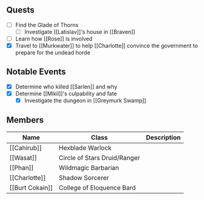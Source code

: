 ## Quests
- [ ] Find the Glade of Thorns
	- [ ] Investigate [[Latislav]]'s house in [[Braven]]
- [ ] Learn how [[Rose]] is involved
- [x] Travel to [[Murkwater]] to help [[Charlotte]] convince the government to prepare for the undead horde

## Notable Events
- [x] Determine who killed [[Sarlen]] and why
- [x] Determine [[Mikil]]'s culpability and fate
	- [x] Investigate the dungeon in [[Greymurk Swamp]]

## Members
| Name            | Class                        | Description |
| --------------- | ---------------------------- | ----------- |
| [[Cahirub]]     | Hexblade Warlock             |             |
| [[Wasat]]       | Circle of Stars Druid/Ranger |             |
| [[Phan]]       | Wildmagic Barbarian          |             |
| [[Charlotte]]   | Shadow Sorcerer              |             |
| [[Burt Cokain]] | College of Eloquence Bard    |             |



